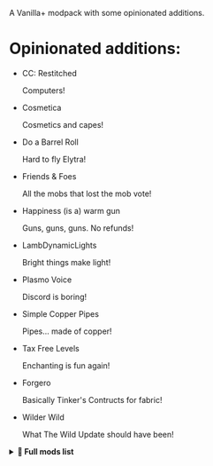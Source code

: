 
A Vanilla+ modpack with some opinionated additions.

# Opinionated additions:

- CC: Restitched

    Computers!

- Cosmetica

    Cosmetics and capes!

- Do a Barrel Roll

    Hard to fly Elytra!

- Friends & Foes

    All the mobs that lost the mob vote!

- Happiness (is a) warm gun

    Guns, guns, guns. No refunds!

- LambDynamicLights

    Bright things make light!

- Plasmo Voice

    Discord is boring!

- Simple Copper Pipes

    Pipes... made of copper!

- Tax Free Levels

    Enchanting is fun again!

- Forgero

    Basically Tinker's Contructs for fabric!

- Wilder Wild

    What The Wild Update should have been!

<details><summary><b>📜 Full mods list</b></summary><!--{{{-->

## [3D Skin Layers]("https://modrinth.com/mod/zV5r3pPn")

<img src="https://cdn.modrinth.com/data/zV5r3pPn/icon.png" width=250 height=250>
<p>Render the player skin layer in 3d!</p>

License: 

------

## [Adorn]("https://modrinth.com/mod/E6FUtRJh")

<img src="https://cdn.modrinth.com/data/E6FUtRJh/icon.png" width=250 height=250>
<p>Decorate your home!</p>

License: MIT License

------

## [AdvancementInfo]("https://modrinth.com/mod/G1epq3jN")

<img src="https://cdn.modrinth.com/data/G1epq3jN/icon.png" width=250 height=250>
<p>Show more information about advancement requirements</p>

License: MIT License

------

## [Almost Unified]("https://modrinth.com/mod/sdaSaQEz")

<img src="https://cdn.modrinth.com/data/sdaSaQEz/icon.png" width=250 height=250>
<p>Unify all resources.</p>

License: GNU Lesser General Public License v3.0 only

------

## [Amecs]("https://modrinth.com/mod/rcLriA4v")

<img src="https://cdn.modrinth.com/data/rcLriA4v/icon.png" width=250 height=250>
<p>Improves your keys & controls setup by providing modifier keys and making multi-functional keys a thing.</p>

License: Creative Commons Zero v1.0 Universal

------

## [Animatica]("https://modrinth.com/mod/PRN43VSY")

<img src="https://cdn.modrinth.com/data/PRN43VSY/icon.png" width=250 height=250>
<p>A mod implementing the OptiFine/MCPatcher animated texture format</p>

License: GNU Lesser General Public License v3.0 only

------

## [AntiGhost]("https://modrinth.com/mod/Jw3Wx1KR")

<img src="https://cdn.modrinth.com/data/Jw3Wx1KR/icon.png" width=250 height=250>
<p>Get rid of ghost blocks by requesting resends from the server</p>

License: MIT License

------

## [AppleSkin]("https://modrinth.com/mod/EsAfCjCV")

<img src="https://cdn.modrinth.com/data/EsAfCjCV/icon.png" width=250 height=250>
<p>Food/hunger-related HUD improvements</p>

License: The Unlicense

------

## [Architectury API]("https://modrinth.com/mod/lhGA9TYQ")

<img src="https://cdn.modrinth.com/data/lhGA9TYQ/icon.png" width=250 height=250>
<p>An intermediary api aimed to ease developing multiplatform mods.</p>

License: GNU Lesser General Public License v3.0 only

------

## [AutoModpack]("https://modrinth.com/mod/k68glP2e")

<img src="https://cdn.modrinth.com/data/k68glP2e/c740fec7440ec86fe86165f393c86cbf30401f51.png" width=250 height=250>
<p>Say goodbye to manual modpack installation with Automodpack mod, for effortless updates and easy management.</p>

License: GNU General Public License v3.0 only

------

## [Axes Are Weapons]("https://modrinth.com/mod/1jvt7RTc")

<img src="https://cdn.modrinth.com/data/1jvt7RTc/icon.png" width=250 height=250>
<p>Disables the increased durability loss in combat and enables Looting for axes</p>

License: MIT License

------

## [AzureLib]("https://modrinth.com/mod/7zlUOZvb")

<img src="https://cdn.modrinth.com/data/7zlUOZvb/66d06765aa9dd2e2005b0ad36bd4ba2f410bddaa.png" width=250 height=250>
<p>Based off Geckolib but now just for my own needs.</p>

License: MIT License

------

## [bad packets]("https://modrinth.com/mod/ftdbN0KK")

<img src="https://cdn.modrinth.com/data/ftdbN0KK/icon.png" width=250 height=250>
<p>Bad Packets allows packet messaging between different modding platforms.</p>

License: Apache License 2.0

------

## [BCLib]("https://modrinth.com/mod/BgNRHReB")

<img src="https://cdn.modrinth.com/data/BgNRHReB/1b057bebe91712f5d135b2240baaffa8cd3cf065.png" width=250 height=250>
<p>A Library Mod for the BetterX Team</p>

License: MIT License

------

## [Better Beds]("https://modrinth.com/mod/kKwy3HU9")

<img src="https://cdn.modrinth.com/data/kKwy3HU9/icon.png" width=250 height=250>
<p>Changes the renderer of the bed to use json models instead of a block entity renderer! </p>

License: MIT License

------

## [Better Mount HUD]("https://modrinth.com/mod/kqJFAPU9")

<img src="https://cdn.modrinth.com/data/kqJFAPU9/icon.png" width=250 height=250>
<p>Improves the ingame HUD while riding a mount</p>

License: GNU Lesser General Public License v3.0 only

------

## [BetterEnd]("https://modrinth.com/mod/gc8OEnCC")

<img src="https://cdn.modrinth.com/data/gc8OEnCC/22fdef19992a21f7a16e53eb0ff2fe5e59766003.png" width=250 height=250>
<p>New Biomes, mysterious rituals and Mobs for your End</p>

License: MIT License

------

## [BetterNether]("https://modrinth.com/mod/MpzVLzy5")

<img src="https://cdn.modrinth.com/data/MpzVLzy5/d35c76a6051d79b35ac33668772ee5a35f2c1f8e.png" width=250 height=250>
<p>More Biomes, More Mobs, More Tools for the fiery Dimension</p>

License: MIT License

------

## [Borderless Mining]("https://modrinth.com/mod/kYq5qkSL")

<img src="https://cdn.modrinth.com/data/kYq5qkSL/icon.png" width=250 height=250>
<p>Changes Fullscreen to use a borderless window.</p>

License: MIT License

------

## [CC: Restitched]("https://modrinth.com/mod/eldBwa5V")

<img src="https://cdn.modrinth.com/data/eldBwa5V/icon.png" width=250 height=250>
<p>ComputerCraft Tweaked for Fabric</p>

License: 

------

## [Chat Heads]("https://modrinth.com/mod/Wb5oqrBJ")

<img src="https://cdn.modrinth.com/data/Wb5oqrBJ/icon.png" width=250 height=250>
<p>See who you're chatting with!</p>

License: Mozilla Public License 2.0

------

## [Chime]("https://modrinth.com/mod/ubxU84eR")

<img src="https://cdn.modrinth.com/data/ubxU84eR/icon.png" width=250 height=250>
<p>Adds predicates for more interactive item models</p>

License: MIT License

------

## [Chunks fade in]("https://modrinth.com/mod/JaNmzvA8")

<img src="https://cdn.modrinth.com/data/JaNmzvA8/e9b2e86179280fc209c0cbc5de36b5946fc7cb50.jpeg" width=250 height=250>
<p>A simple mod that adds fade-in animation for chunks!</p>

License: GNU General Public License v3.0 only

------

## [Chunky]("https://modrinth.com/mod/fALzjamp")

<img src="https://cdn.modrinth.com/data/fALzjamp/icon.png" width=250 height=250>
<p>Pre-generates chunks, quickly and efficiently</p>

License: GNU General Public License v3.0 only

------

## [Cinderscapes]("https://modrinth.com/mod/QC4wcUXZ")

<img src="https://cdn.modrinth.com/data/QC4wcUXZ/icon.png" width=250 height=250>
<p>A biome mod expanding the life of The Nether</p>

License: GNU Lesser General Public License v3.0 only

------

## [CIT Resewn]("https://modrinth.com/mod/otVJckYQ")

<img src="https://cdn.modrinth.com/data/otVJckYQ/icon.png" width=250 height=250>
<p>Re-implements MCPatcher's CIT (custom item textures from optifine resource packs)</p>

License: MIT License

------

## [Clear Skies]("https://modrinth.com/mod/xNK6XfRv")

<img src="https://cdn.modrinth.com/data/xNK6XfRv/icon.png" width=250 height=250>
<p>Tiny mod that removes the banding at the horizon of Vanilla Minecraft.</p>

License: GNU Lesser General Public License v3.0 only

------

## [ClickThrough]("https://modrinth.com/mod/Z5b0cAlD")

<img src="https://cdn.modrinth.com/data/Z5b0cAlD/icon.png" width=250 height=250>
<p>Click through signs and item frames to chests</p>

License: MIT License

------

## [Cloth Config API]("https://modrinth.com/mod/9s6osm5g")

<img src="https://cdn.modrinth.com/data/9s6osm5g/icon.png" width=250 height=250>
<p>Configuration Library for Minecraft Mods</p>

License: GNU Lesser General Public License v3.0 only

------

## [Collective]("https://modrinth.com/mod/e0M1UDsY")

<img src="https://cdn.modrinth.com/data/e0M1UDsY/icon.png" width=250 height=250>
<p>🎓 Collective is a shared library with common code for all of Serilum's mods.</p>

License: 

------

## [Cooked carrots [Fabric/Forge]]("https://modrinth.com/mod/Bl3JrwOb")

<img src="https://cdn.modrinth.com/data/Bl3JrwOb/icon.png" width=250 height=250>
<p>Just like normal carrots, but you eat them faster</p>

License: Creative Commons Zero v1.0 Universal

------

## [Copper Hopper]("https://modrinth.com/mod/mTI5Xg5F")

<img src="https://cdn.modrinth.com/data/mTI5Xg5F/icon.png" width=250 height=250>
<p>Hopper that acts as a simple item filter.</p>

License: MIT License

------

## [Missing Nugget [Fabric/Forge]]("https://modrinth.com/mod/o0A3el15")

<img src="https://cdn.modrinth.com/data/o0A3el15/ad282bf0d959bd6394b4e5d8048379fb9176bd8e.png" width=250 height=250>
<p>Adds Copper Nugget</p>

License: Creative Commons Zero v1.0 Universal

------

## [Cosmetica]("https://modrinth.com/mod/s9hF9QGp")

<img src="https://cdn.modrinth.com/data/s9hF9QGp/e954c4883e72f95d8e799d167171cde74b059b51.gif" width=250 height=250>
<p>Free custom capes and cosmetics for Minecraft</p>

License: Apache License 2.0

------

## [Craft slabs back into blocks [Fabric/Forge]]("https://modrinth.com/mod/8MosnjaC")

<img src="https://cdn.modrinth.com/data/8MosnjaC/e55f41b013031d9d3d14cc8bc200c535b1fa74fe.png" width=250 height=250>
<p>With this mod you can craft slabs back into blocks</p>

License: Creative Commons Zero v1.0 Universal

------

## [CraftPresence]("https://modrinth.com/mod/DFqQfIBR")

<img src="https://cdn.modrinth.com/data/DFqQfIBR/icon.png" width=250 height=250>
<p>Completely Customize the way others see you play in Discord!</p>

License: MIT License

------

## [DashLoader]("https://modrinth.com/mod/ZfQ3kTvR")

<img src="https://cdn.modrinth.com/data/ZfQ3kTvR/icon.png" width=250 height=250>
<p>Launch at the speed of light.</p>

License: GNU Lesser General Public License v3.0 only

------

## [Debugify]("https://modrinth.com/mod/QwxR6Gcd")

<img src="https://cdn.modrinth.com/data/QwxR6Gcd/d1db8e74a5ad29908bd011ce271145cea349cd13.png" width=250 height=250>
<p>Fixes Minecraft bugs found on the bug tracker</p>

License: GNU Lesser General Public License v3.0 only

------

## [Diggus Maximus]("https://modrinth.com/mod/S4LrRnI7")

<img src="https://cdn.modrinth.com/data/S4LrRnI7/ba114aea5b9c26d2fa3445e19e2d74ee39ddaec5.png" width=250 height=250>
<p>Lightweight vein mining for Fabric 1.14+</p>

License: MIT License

------

## [Do a Barrel Roll]("https://modrinth.com/mod/6FtRfnLg")

<img src="https://cdn.modrinth.com/data/6FtRfnLg/icon.png" width=250 height=250>
<p>Microsoft flight simulator for Minecraft elytras.</p>

License: GNU General Public License v3.0 only

------

## [Double Doors]("https://modrinth.com/mod/JrvR9OHr")

<img src="https://cdn.modrinth.com/data/JrvR9OHr/icon.jpg" width=250 height=250>
<p>🚪 Multiple identical double doors, trapdoors and fence gates can be opened simultaneously.</p>

License: 

------

## [Durability Viewer]("https://modrinth.com/mod/LTM1f0yY")

<img src="https://cdn.modrinth.com/data/LTM1f0yY/icon.png" width=250 height=250>
<p>Armor and Tool durability HUD</p>

License: MIT License

------

## [Dynamic FPS]("https://modrinth.com/mod/LQ3K71Q1")

<img src="https://cdn.modrinth.com/data/LQ3K71Q1/icon.png" width=250 height=250>
<p>Improve performance when Minecraft is in the background.</p>

License: MIT License

------

## [Eating Animation [Fabric]]("https://modrinth.com/mod/rUgZvGzi")

<img src="https://cdn.modrinth.com//data/rUgZvGzi/icon.gif" width=250 height=250>
<p>A mod that adds sprite animations for edible and drinkable items.</p>

License: MIT License

------

## [EditSign]("https://modrinth.com/mod/hFMCvH85")

<img src="https://cdn.modrinth.com/data/hFMCvH85/icon.png" width=250 height=250>
<p>Allow you to edit signs</p>

License: GNU Lesser General Public License v3.0 only

------

## [EntityCulling]("https://modrinth.com/mod/NNAgCjsB")

<img src="https://cdn.modrinth.com/data/NNAgCjsB/icon.png" width=250 height=250>
<p>Using async path-tracing to hide Block-/Entities that are not visible</p>

License: 

------

## [Entity Texture Features]("https://modrinth.com/mod/BVzZfTc1")

<img src="https://cdn.modrinth.com/data/BVzZfTc1/8652b3d18c262b33e0cf194d402977897267573a.png" width=250 height=250>
<p>Emissive, Random & Custom texture support for entities in resourcepacks just like Optifine but for Fabric</p>

License: GNU Lesser General Public License v3.0 only

------

## [Equipment Compare]("https://modrinth.com/mod/CYSUVOdj")

<img src="https://cdn.modrinth.com/data/CYSUVOdj/e5dbaa1ff8905afd2c6545a628d645b1f6c5aceb.png" width=250 height=250>
<p>Makes it easier to compare equipment by showing a tooltip for what you're already wearing.</p>

License: Creative Commons Attribution Non Commercial No Derivatives 4.0 International

------

## [Fabric API]("https://modrinth.com/mod/P7dR8mSH")

<img src="https://cdn.modrinth.com/data/P7dR8mSH/icon.png" width=250 height=250>
<p>Lightweight and modular API providing common hooks and intercompatibility measures utilized by mods using the Fabric toolchain.</p>

License: Apache License 2.0

------

## [Fabric Language Kotlin]("https://modrinth.com/mod/Ha28R6CL")

<img src="https://cdn.modrinth.com/data/Ha28R6CL/icon.png" width=250 height=250>
<p>Fabric Language Kotlin</p>

License: Apache License 2.0

------

## [FabricSkyboxes]("https://modrinth.com/mod/YBz7DOs8")

<img src="https://cdn.modrinth.com/data/YBz7DOs8/icon.png" width=250 height=250>
<p>Allows resource packs to define custom skyboxes.</p>

License: MIT License

------

## [Fabric Tailor]("https://modrinth.com/mod/g8w1NapE")

<img src="https://cdn.modrinth.com/data/g8w1NapE/icon.png" width=250 height=250>
<p>A server-side / singleplayer skin & cape changing mod for fabric.</p>

License: GNU Lesser General Public License v3.0 only

------

## [Fabrishot]("https://modrinth.com/mod/3qsfQtE9")

<img src="https://cdn.modrinth.com/data/3qsfQtE9/icon.png" width=250 height=250>
<p>Take insanely large screenshots because why not</p>

License: MIT License

------

## [Falling Leaves]("https://modrinth.com/mod/WhbRG4iK")

<img src="https://cdn.modrinth.com/data/WhbRG4iK/icon.gif" width=250 height=250>
<p>Adds a neat little particle effect to leaf blocks</p>

License: MIT License

------

## [FastQuit]("https://modrinth.com/mod/x1hIzbuY")

<img src="https://cdn.modrinth.com/data/x1hIzbuY/d257579b8687765ef8154467d88276e522545dc0.jpeg" width=250 height=250>
<p>Lets you return to the Title Screen early while your world is still saving in the background!</p>

License: MIT License

------

## [FerriteCore]("https://modrinth.com/mod/uXXizFIs")

<img src="https://cdn.modrinth.com/data/uXXizFIs/icon.jpg" width=250 height=250>
<p>Memory usage optimizations</p>

License: MIT License

------

## [Fish of Thieves]("https://modrinth.com/mod/BzOTnuqM")

<img src="https://cdn.modrinth.com/data/BzOTnuqM/b406f1b685304e91a9ac51de490aa3521c8af484.png" width=250 height=250>
<p>A mod adds all the fish from Sea of Thieves, fish fer ye pirate!</p>

License: MIT License

------

## [Forge Config API Port]("https://modrinth.com/mod/ohNO6lps")

<img src="https://cdn.modrinth.com/data/ohNO6lps/icon.png" width=250 height=250>
<p>Yes, you're reading that correctly. This is the whole Forge Config API ported to Fabric.</p>

License: Mozilla Public License 2.0

------

## [Forgero]("https://modrinth.com/mod/wxKGvopS")

<img src="https://cdn.modrinth.com/data/wxKGvopS/62e9e569bca417fd0277cadd9a81dadefbdd6afb.png" width=250 height=250>
<p>Tool creation and customization mod with an immense amount of variations and possible upgrades.</p>

License: MIT License

------

## [Friends&Foes (Fabric)]("https://modrinth.com/mod/POQ2i9zu")

<img src="https://cdn.modrinth.com/data/POQ2i9zu/fe23f8f297e91811bc1cdff3a617b4a5249fae16.jpeg" width=250 height=250>
<p>Adds outvoted and forgotten mobs from the mob votes in a believable vanilla plus style. (Copper Golem, Glare, Moobloom, Iceologer, Barnacle, Wildfire, Illusioner, Rascal, Tuff Golem)</p>

License: Creative Commons Attribution Non Commercial No Derivatives 4.0 International

------

## [Happiness (is a) Warm Gun]("https://modrinth.com/mod/SPMW1tzD")

<img src="https://cdn.modrinth.com/data/SPMW1tzD/icon.png" width=250 height=250>
<p>Simple but nice gun mod</p>

License: 

------

## [Horse Buff]("https://modrinth.com/mod/IrrG0G8l")

<img src="https://cdn.modrinth.com/data/IrrG0G8l/icon.png" width=250 height=250>
<p>QOL tweaks for horses</p>

License: Creative Commons Attribution Non Commercial Share Alike 4.0 International

------

## [Iceberg]("https://modrinth.com/mod/5faXoLqX")

<img src="https://cdn.modrinth.com/data/5faXoLqX/fadafde0faf68b37947c8df97ba4e5a6725f4b6a.png" width=250 height=250>
<p>A modding library that contains new events, helpers, and utilities to make modder's lives easier.</p>

License: Creative Commons Attribution Non Commercial No Derivatives 4.0 International

------

## [Immersive Armors]("https://modrinth.com/mod/eE2Db4YU")

<img src="https://cdn.modrinth.com/data/eE2Db4YU/2704a877d726b9689d1edfa96f85725e97b4d4f0.jpeg" width=250 height=250>
<p>A lot of unique and vanilla-faithful armor sets.</p>

License: GNU General Public License v3.0 only

------

## [Indium]("https://modrinth.com/mod/Orvt0mRa")

<img src="https://cdn.modrinth.com/data/Orvt0mRa/icon.png" width=250 height=250>
<p>Sodium addon providing support for the Fabric Rendering API, based on Indigo</p>

License: Apache License 2.0

------

## [Iris Shaders]("https://modrinth.com/mod/YL57xq9U")

<img src="https://cdn.modrinth.com/data/YL57xq9U/dc558eece920db435f9823ce86de0c4cde89800b.png" width=250 height=250>
<p>A modern shaders mod for Minecraft intended to be compatible with existing OptiFine shader packs</p>

License: GNU Lesser General Public License v3.0 only

------

## [Isometric Renders]("https://modrinth.com/mod/M0aimenU")

<img src="https://cdn.modrinth.com/data/M0aimenU/icon.png" width=250 height=250>
<p>Creates high-resolution isometric screenshots of game objects</p>

License: MIT License

------

## [ItemSwapper]("https://modrinth.com/mod/RPOSBQgq")

<img src="https://cdn.modrinth.com/data/RPOSBQgq/3e732c663c11291062cc08d8305e6a3f4763aa1d.png" width=250 height=250>
<p>Inventory update concept for hotswapping items.</p>

License: GNU Lesser General Public License v3.0 only

------

## [Jingle]("https://modrinth.com/mod/wW4bfUnJ")

<img src="https://cdn.modrinth.com/data/wW4bfUnJ/4d42c5699320d815dfdc087e747059cc08408f5f.png" width=250 height=250>
<p>A fabric mod to alert you when you load into a world or the title screen.</p>

License: GNU General Public License v3.0 only

------

## [Krypton]("https://modrinth.com/mod/fQEb0iXm")

<img src="https://cdn.modrinth.com/data/fQEb0iXm/icon.png" width=250 height=250>
<p>A mod to optimize the Minecraft networking stack</p>

License: GNU Lesser General Public License v3.0 only

------

## [Ksyxis]("https://modrinth.com/mod/2ecVyZ49")

<img src="https://cdn.modrinth.com/data/2ecVyZ49/icon.png" width=250 height=250>
<p>Speed up the loading of your world.</p>

License: MIT License

------

## [LambDynamicLights]("https://modrinth.com/mod/yBW8D80W")

<img src="https://cdn.modrinth.com/data/yBW8D80W/icon.png" width=250 height=250>
<p>A dynamic lights mod for Fabric.</p>

License: MIT License

------

## [Language Reload]("https://modrinth.com/mod/uLbm7CG6")

<img src="https://cdn.modrinth.com/data/uLbm7CG6/9cae8ec18cac3b1cc6ef1efa239f381d669264e6.png" width=250 height=250>
<p>Reduces load times and adds fallbacks for languages</p>

License: MIT License

------

## [LazyDFU]("https://modrinth.com/mod/hvFnDODi")

<img src="https://cdn.modrinth.com/data/hvFnDODi/icon.png" width=250 height=250>
<p>Makes the game boot faster by deferring non-essential initialization</p>

License: MIT License

------

## [Legendary Tooltips]("https://modrinth.com/mod/atHH8NyV")

<img src="https://cdn.modrinth.com/data/atHH8NyV/be363570c1dd3e0954712949ecad2600893bf36f.png" width=250 height=250>
<p>Give your rare items a fancier tooltip! Also adds additional tooltip configuration options.</p>

License: Creative Commons Attribution Non Commercial No Derivatives 4.0 International

------

## [Lithium]("https://modrinth.com/mod/gvQqBUqZ")

<img src="https://cdn.modrinth.com/data/gvQqBUqZ/icon.png" width=250 height=250>
<p>No-compromises game logic/server optimization mod</p>

License: GNU Lesser General Public License v3.0 only

------

## [Lovely Snails]("https://modrinth.com/mod/hBVVhStr")

<img src="https://cdn.modrinth.com/data/hBVVhStr/icon.png" width=250 height=250>
<p>A Minecraft mod which adds some very cute snails.</p>

License: GNU Lesser General Public License v3.0 only

------

## [Main Menu Credits]("https://modrinth.com/mod/qJDfP7WN")

<img src="https://cdn.modrinth.com/data/qJDfP7WN/a165364b9f1e40d977e22605f5bc2969059ff998.png" width=250 height=250>
<p>Adds a way of adding information to the user's title screen.</p>

License: GNU Lesser General Public License v3.0 only

------

## [Make Bubbles Pop]("https://modrinth.com/mod/gPCdW0Wr")

<img src="https://cdn.modrinth.com/data/gPCdW0Wr/4616c50230e3e716f02127a0e74f250470a07e85.png" width=250 height=250>
<p>Client-side mod that makes bubble particles pop.</p>

License: MIT License

------

## [Memory Leak Fix]("https://modrinth.com/mod/NRjRiSSD")

<img src="https://cdn.modrinth.com/data/NRjRiSSD/icon.png" width=250 height=250>
<p>A mod that fixes random memory leaks for both the client and server</p>

License: GNU Lesser General Public License v2.1 only

------

## [MidnightControls]("https://modrinth.com/mod/bXX9h73M")

<img src="https://cdn.modrinth.com/data/bXX9h73M/icon.svg" width=250 height=250>
<p>Adds controller support and enhanced controls overall.</p>

License: MIT License

------

## [MidnightLib]("https://modrinth.com/mod/codAaoxh")

<img src="https://cdn.modrinth.com/data/codAaoxh/icon.png" width=250 height=250>
<p>Common library with a built-in configuration system</p>

License: MIT License

------

## [Mixin Conflict Helper]("https://modrinth.com/mod/MR1VIQJJ")

<img src="https://cdn.modrinth.com/data/MR1VIQJJ/77a3f88c6e69a4e92b464c16cb05c797e0eda636.png" width=250 height=250>
<p>User-friendly errors for Mixin conflicts.</p>

License: GNU Lesser General Public License v3.0 only

------

## [MixinTrace]("https://modrinth.com/mod/sGmHWmeL")

<img src="https://cdn.modrinth.com/data/sGmHWmeL/icon.png" width=250 height=250>
<p>Adds a list of mixins in the stack trace to crash reports </p>

License: MIT License

------

## [Model Gap Fix]("https://modrinth.com/mod/QdG47OkI")

<img src="https://cdn.modrinth.com/data/QdG47OkI/5a8203e120985d11616614e11ad7b888997000d8.png" width=250 height=250>
<p>Fixes gaps in Block Models and Item Models</p>

License: GNU General Public License v3.0 only

------

## [Mod Menu]("https://modrinth.com/mod/mOgUt4GM")

<img src="https://cdn.modrinth.com/data/mOgUt4GM/icon.png" width=250 height=250>
<p>Adds a mod menu to view the list of mods you have installed.</p>

License: MIT License

------

## [More Culling]("https://modrinth.com/mod/51shyZVL")

<img src="https://cdn.modrinth.com/data/51shyZVL/icon.png" width=250 height=250>
<p>A mod that changes how multiple types of culling are handled in order to improve performance</p>

License: GNU Lesser General Public License v2.1 only

------

## [Mouse Tweaks]("https://modrinth.com/mod/aC3cM3Vq")

<img src="https://cdn.modrinth.com/data/aC3cM3Vq/icon.jpg" width=250 height=250>
<p>Enhances inventory management by adding various functions to the mouse buttons. </p>

License: BSD 3-Clause \"New\" or \"Revised\" License

------

## [Mouse Wheelie]("https://modrinth.com/mod/u5Ic2U1u")

<img src="https://cdn.modrinth.com/data/u5Ic2U1u/icon.png" width=250 height=250>
<p>A "small" clientside mod featuring item scrolling, inventory sorting, item refilling and more!</p>

License: Apache License 2.0

------

## [Neat]("https://modrinth.com/mod/Ins7SzzR")

<img src="https://cdn.modrinth.com/data/Ins7SzzR/c3de95659664960558b2e3555bd491933c6ff9ef.png" width=250 height=250>
<p> Functional minimalistic Unit Frames for the modern Minecrafter </p>

License: Creative Commons Attribution Non Commercial Share Alike 3.0 Unported

------

## [No Chat Reports]("https://modrinth.com/mod/qQyHxfxd")

<img src="https://cdn.modrinth.com/data/qQyHxfxd/icon.png" width=250 height=250>
<p>Makes chat unreportable (where possible)</p>

License: Do What The F*ck You Want To Public License

------

## [Not Enough Animations]("https://modrinth.com/mod/MPCX6s5C")

<img src="https://cdn.modrinth.com/data/MPCX6s5C/icon.png" width=250 height=250>
<p>Bringing first-person animations to the third-person</p>

License: 

------

## [ OpenBlocks Elevator (Fabric)]("https://modrinth.com/mod/v8XOAQUM")

<img src="https://cdn.modrinth.com/data/v8XOAQUM/1d6ac27db012cf91be7c659cb93ddb6570c0bfe5.png" width=250 height=250>
<p>NOW WITH CAMOUFLAGE! This mod adds the famous 1.12.2 Elevator block, fully functional so you can teleport up and down in your world.</p>

License: MIT License

------

## [OptiGUI]("https://modrinth.com/mod/JuksLGBQ")

<img src="https://cdn.modrinth.com/data/JuksLGBQ/icon.png" width=250 height=250>
<p>A client side drop-in replacement for OptiFine custom GUIs</p>

License: MIT License

------

## [oωo (owo-lib)]("https://modrinth.com/mod/ccKDOlHs")

<img src="https://cdn.modrinth.com/data/ccKDOlHs/icon.png" width=250 height=250>
<p>A general utility, GUI and config library for modding on Fabric and Quilt</p>

License: MIT License

------

## [Pack It Up!]("https://modrinth.com/mod/czWH0F4i")

<img src="https://cdn.modrinth.com/data/czWH0F4i/e346a88c661bd8f806d1076bf63980505ee4782d.png" width=250 height=250>
<p>A simple backpack mod aimed to provide interesting progression options and simple upgradeability. Choose from a variety of themed packs that hold a ton of certain specific items!</p>

License: MIT License

------

## [Plasmo Voice]("https://modrinth.com/mod/1bZhdhsH")

<img src="https://cdn.modrinth.com/data/1bZhdhsH/icon.png" width=250 height=250>
<p>A proximity voice chat mod with audio positioning and lots of features</p>

License: 

------

## [Presence Footsteps]("https://modrinth.com/mod/rcTfTZr3")

<img src="https://cdn.modrinth.com/data/rcTfTZr3/icon.png" width=250 height=250>
<p>..An Overly complicated Sound Mod...</p>

License: MIT License

------

## [Prism]("https://modrinth.com/mod/1OE8wbN0")

<img src="https://cdn.modrinth.com/data/1OE8wbN0/fdaf0d78392ef6838c0fc05a6928f65394d31982.png" width=250 height=250>
<p>A library all about color! Provides lots of color-related functionality for dependent mods.</p>

License: Creative Commons Attribution Non Commercial No Derivatives 4.0 International

------

## [Puzzle]("https://modrinth.com/mod/3IuO68q1")

<img src="https://cdn.modrinth.com/data/3IuO68q1/icon.png" width=250 height=250>
<p>Adds resourcepack features and a GUI to more conveniently configure OptiFine alternatives.</p>

License: MIT License

------

## [Radiant Gear]("https://modrinth.com/mod/AtT9wm5O")

<img src="https://cdn.modrinth.com/data/AtT9wm5O/1242e54747b9eb91b409dc05e425bc53feeeecdf.png" width=250 height=250>
<p>A compatibility bridge between Curios API or Trinkets API and dynamic light mods such as Lucent or LambDynamicLights. Formerly known as Curious Lights.</p>

License: GNU Lesser General Public License v3.0 only

------

## [Reese's Sodium Options]("https://modrinth.com/mod/Bh37bMuy")

<img src="https://cdn.modrinth.com/data/Bh37bMuy/icon.png" width=250 height=250>
<p>Alternative Options Menu for Sodium</p>

License: MIT License

------

## [Replanting Crops]("https://modrinth.com/mod/EXzIPtJo")

<img src="https://cdn.modrinth.com/data/EXzIPtJo/icon.gif" width=250 height=250>
<p>🌱 Automatically replants/replaces/reseeds crops harvested with a hoe by using the drops. Works with wheat, carrots, potatoes, beetroots, netherwart and cocoa beans.</p>

License: 

------

## [Repurposed Structures - Quilt/Fabric]("https://modrinth.com/mod/muf0XoRe")

<img src="https://cdn.modrinth.com/data/muf0XoRe/icon.png" width=250 height=250>
<p>Adds more variations of vanilla structures and features such as a Jungle Fortress!</p>

License: GNU Lesser General Public License v3.0 only

------

## [Roughly Enough Items (REI)]("https://modrinth.com/mod/nfn13YXA")

<img src="https://cdn.modrinth.com/data/nfn13YXA/icon.png" width=250 height=250>
<p>Clean and Customizable. Alternative to Just Enough Items/JEI.</p>

License: MIT License

------

## [Roughly Enough Trades]("https://modrinth.com/mod/SRDQqMfX")

<img src="https://cdn.modrinth.com/data/SRDQqMfX/7c066447e01b041ec683ba3d7016b068e44be5bf.png" width=250 height=250>
<p>REI category showing villager trades</p>

License: 

------

## [SwitchCraft Goodies]("https://modrinth.com/mod/glA8M6fC")

<img src="https://cdn.modrinth.com/data/glA8M6fC/b9c7cb8709313eb742eead16042db481d303f583.png" width=250 height=250>
<p>"Lemmmy's bag of tricks" - a collection of tiny additions designed for the SwitchCraft server in the style of many older mods. Highly opinionated.</p>

License: MIT License

------

## [Screenshot to Clipboard]("https://modrinth.com/mod/1KiJRrTg")

<img src="https://cdn.modrinth.com/data/1KiJRrTg/icon.png" width=250 height=250>
<p>Screenshots taken are copied to the clipboard.</p>

License: MIT License

------

## [Simple Copper Pipes]("https://modrinth.com/mod/9r4ZkgSN")

<img src="https://cdn.modrinth.com/data/9r4ZkgSN/24da6f2b3298f0941a967e4b72f063cd48f3b636.png" width=250 height=250>
<p>Adds vanilla-friendly copper pipes to Minecraft!</p>

License: MIT License

------

## [Smooth Swapping]("https://modrinth.com/mod/ydZic5r4")

<img src="https://cdn.modrinth.com/data/ydZic5r4/icon.png" width=250 height=250>
<p>Moves items smoothly in inventories</p>

License: GNU Lesser General Public License v3.0 only

------

## [Sodium Extra]("https://modrinth.com/mod/PtjYWJkn")

<img src="https://cdn.modrinth.com/data/PtjYWJkn/icon.png" width=250 height=250>
<p>Features that shouldn't be in Sodium.</p>

License: GNU Lesser General Public License v3.0 only

------

## [Sodium]("https://modrinth.com/mod/AANobbMI")

<img src="https://cdn.modrinth.com/data/AANobbMI/icon.png" width=250 height=250>
<p>Modern rendering engine and client-side optimization mod for Minecraft</p>

License: GNU Lesser General Public License v3.0 only

------

## [Sound Physics Remastered]("https://modrinth.com/mod/qyVF9oeo")

<img src="https://cdn.modrinth.com/data/qyVF9oeo/798fbfae58ec95ad51f3e1d522b43227306c326c.png" width=250 height=250>
<p>A Minecraft mod that provides realistic sound attenuation, reverberation, and absorption through blocks.</p>

License: GNU General Public License v3.0 only

------

## [Spawn Animations]("https://modrinth.com/mod/zrzYrlm0")

<img src="https://cdn.modrinth.com/data/zrzYrlm0/ec9d5ef6862cc8a1bd2c33200cd05e26423a1a29.png" width=250 height=250>
<p>Hostile mobs dig out of the ground or poof into existence when they spawn!</p>

License: MIT License

------

## [Starlight (Fabric)]("https://modrinth.com/mod/H8CaAYZC")

<img src="https://cdn.modrinth.com/data/H8CaAYZC/icon.png" width=250 height=250>
<p>Rewrites the light engine to fix lighting performance and lighting errors</p>

License: GNU Lesser General Public License v3.0 only

------

## [Tax Free Levels]("https://modrinth.com/mod/jCBrrLTs")

<img src="https://cdn.modrinth.com/data/jCBrrLTs/icon.png" width=250 height=250>
<p>Flattens the ever-increasing anvil and enchantment costs and makes renaming items always cost 1 level</p>

License: MIT License

------

## [Technopig]("https://modrinth.com/mod/BX3at1x4")

<img src="https://cdn.modrinth.com/data/BX3at1x4/icon.png" width=250 height=250>
<p>Name any pig "Technoblade" to add his crown to its head.</p>

License: MIT License

------

## [Terrestria]("https://modrinth.com/mod/lsUDPMOT")

<img src="https://cdn.modrinth.com/data/lsUDPMOT/icon.png" width=250 height=250>
<p>Terrestria is a detailed and vibrant biomes mod for Minecraft running on the Fabric mod loader.</p>

License: GNU Lesser General Public License v3.0 only

------

## [Things]("https://modrinth.com/mod/VzAGdu9D")

<img src="https://cdn.modrinth.com/data/VzAGdu9D/icon.png" width=250 height=250>
<p>Trinkets and Utilities to enhance casual play</p>

License: MIT License

------

## [Traverse]("https://modrinth.com/mod/kXygSBVI")

<img src="https://cdn.modrinth.com/data/kXygSBVI/icon.png" width=250 height=250>
<p>A biome expansion mod that embraces the simplistic nature of Minecraft biomes</p>

License: GNU Lesser General Public License v3.0 only

------

## [Trinkets]("https://modrinth.com/mod/5aaWibi9")

<img src="https://cdn.modrinth.com/data/5aaWibi9/icon.png" width=250 height=250>
<p>A data-driven accessory mod</p>

License: MIT License

------

## [Vanilla Food Types]("https://modrinth.com/mod/ToiKj0n3")

<img src="https://cdn.modrinth.com/data/ToiKj0n3/b14be6e0f414d9647a93102e0df36e6e42da8ba8.png" width=250 height=250>
<p>A simple mod to add multiple vanilla style foods</p>

License: Creative Commons Zero v1.0 Universal

------

## [Visuality]("https://modrinth.com/mod/rI0hvYcd")

<img src="https://cdn.modrinth.com/data/rI0hvYcd/5c866549318e907bbfe0d525afe43cb17a36a481.png" width=250 height=250>
<p>Little visual improvements by adding a bunch of new particles.</p>

License: MIT License

------

## [Voice Chat Interaction]("https://modrinth.com/mod/qsSP2ZZ0")

<img src="https://cdn.modrinth.com/data/qsSP2ZZ0/icon.png" width=250 height=250>
<p>Voice chat skulk sensor activation and warden detection</p>

License: 

------

## [VTDownloader]("https://modrinth.com/mod/1E2sq1cp")

<img src="https://cdn.modrinth.com/data/1E2sq1cp/a7448d74edaab6765df36604082ecaaeb4f44615.png" width=250 height=250>
<p>Pick and download Vanilla Tweaks resource packs directly from your Minecraft client!</p>

License: MIT License

------

## [Wavey Capes]("https://modrinth.com/mod/kYuIpRLv")

<img src="https://cdn.modrinth.com/data/kYuIpRLv/8c7d460e1c4a396970b1e016d3889509ef473c25.png" width=250 height=250>
<p>The cape shouldn't be a static slab</p>

License: 

------

## [Wilder Wild]("https://modrinth.com/mod/AtHRJSUW")

<img src="https://cdn.modrinth.com/data/AtHRJSUW/icon.png" width=250 height=250>
<p>This mod aims to upgrade the Wild Update!</p>

License: GNU Lesser General Public License v3.0 only

------

## [WTHIT]("https://modrinth.com/mod/6AQIaxuO")

<img src="https://cdn.modrinth.com/data/6AQIaxuO/icon.png" width=250 height=250>
<p>What the hell is that?</p>

License: Creative Commons Attribution Non Commercial Share Alike 4.0 International

------

## [YetAnotherConfigLib]("https://modrinth.com/mod/1eAoo2KR")

<img src="https://cdn.modrinth.com/data/1eAoo2KR/1e43d5714f87ac6b20622e73b3ba7209be5ebafb.png" width=250 height=250>
<p>A builder-based configuration library for Minecraft.</p>

License: GNU Lesser General Public License v3.0 only

------

## [You're in Grave Danger]("https://modrinth.com/mod/HnD1GX6e")

<img src="https://cdn.modrinth.com/data/HnD1GX6e/icon.png" width=250 height=250>
<p>A mod focused around death. Will add graves to minecraft</p>

License: MIT License

------

## [Your Options Shall Be Respected (YOSBR)]("https://modrinth.com/mod/WwbubTsV")

<img src="https://cdn.modrinth.com/data/WwbubTsV/icon.png" width=250 height=250>
<p>Your options shall be respected.</p>

License: Creative Commons Attribution Non Commercial 4.0 International

------

## [Zoomify]("https://modrinth.com/mod/w7ThoJFB")

<img src="https://cdn.modrinth.com/data/w7ThoJFB/25d48c335340c12566044c8f35df5102e72dc06c.png" width=250 height=250>
<p>A zoom mod with infinite customizability.</p>

License: GNU Lesser General Public License v3.0 only

------

</details><!--}}}-->
